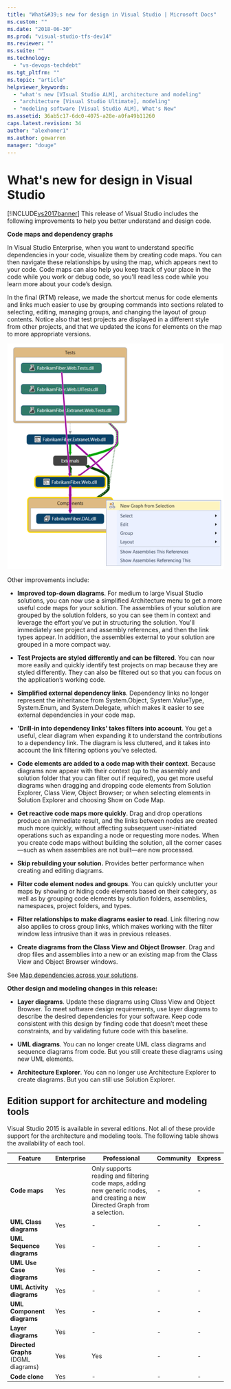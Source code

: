 ```yaml
---
title: "What&#39;s new for design in Visual Studio | Microsoft Docs"
ms.custom: ""
ms.date: "2018-06-30"
ms.prod: "visual-studio-tfs-dev14"
ms.reviewer: ""
ms.suite: ""
ms.technology:
  - "vs-devops-techdebt"
ms.tgt_pltfrm: ""
ms.topic: "article"
helpviewer_keywords:
  - "what's new [VIsual Studio ALM], architecture and modeling"
  - "architecture [Visual Studio Ultimate], modeling"
  - "modeling software [Visual Studio ALM], What's New"
ms.assetid: 36ab5c17-6dc0-4075-a28e-a0fa49b11260
caps.latest.revision: 34
author: "alexhomer1"
ms.author: gewarren
manager: "douge"
---
```

# What's new for design in Visual Studio
[!INCLUDE[vs2017banner](../includes/vs2017banner.md)]
This release of Visual Studio includes the following improvements to help you better understand and design code.

 **Code maps and dependency graphs**

 In Visual Studio Enterprise, when you want to understand specific dependencies in your code, visualize them by creating code maps. You can then navigate these relationships by using the map, which appears next to your code. Code maps can also help you keep track of your place in the code while you work or debug code, so you'll read less code while you learn more about your code’s design.

 In the final (RTM) release, we made the shortcut menus for code elements and links much easier to use by grouping commands into sections related to selecting, editing, managing groups, and changing the layout of group contents. Notice also that test projects are displayed in a different style from other projects, and that we updated the icons for elements on the map to more appropriate versions.

 ![Show selected items on a new code map](../ide/media/codemapsshowonnewmap.png "CodeMapsShowOnNewMap")

 Other improvements include:

-   **Improved top-down diagrams**. For medium to large Visual Studio solutions, you can now use a simplified Architecture menu to get a more useful code maps for your solution. The assemblies of your solution are grouped by the solution folders, so you can see them in context and leverage the effort you've put in structuring the solution. You'll immediately see project and assembly references, and then the link types appear. In addition, the assemblies external to your solution are grouped in a more compact way.

-   **Test Projects are styled differently and can be filtered**. You can now more easily and quickly identify test projects on map because they are styled differently. They can also be filtered out so that you can focus on the application’s working code.

-   **Simplified external dependency links**. Dependency links no longer represent the inheritance from System.Object, System.ValueType, System.Enum, and System.Delegate, which makes it easier to see external dependencies in your code map.

-   **'Drill-in into dependency links' takes filters into account**. You get a useful, clear diagram when expanding it to understand the contributions to a dependency link. The diagram is less cluttered, and it takes into account the link filtering options you’ve selected.

-   **Code elements are added to a code map with their context**. Because diagrams now appear with their context (up to the assembly and solution folder that you can filter out if required), you get more useful diagrams when dragging and dropping code elements from Solution Explorer, Class View, Object Browser; or when selecting elements in Solution Explorer and choosing Show on Code Map.

-   **Get reactive code maps more quickly**. Drag and drop operations produce an immediate result, and the links between nodes are created much more quickly, without affecting subsequent user-initiated operations such as expanding a node or requesting more nodes. When you create code maps without building the solution, all the corner cases—such as when assemblies are not built—are now processed.

-   **Skip rebuilding your solution.** Provides better performance when creating and editing diagrams.

-   **Filter code element nodes and groups**. You can quickly unclutter your maps by showing or hiding code elements based on their category, as well as by grouping code elements by solution folders, assemblies, namespaces, project folders, and types.

-   **Filter relationships to make diagrams easier to read**. Link filtering now also applies to cross group links, which makes working with the filter window less intrusive than it was in previous releases.

-   **Create diagrams from the Class View and Object Browser**. Drag and drop files and assemblies into a new or an existing map from the Class View and Object Browser windows.

 See [Map dependencies across your solutions](../modeling/map-dependencies-across-your-solutions.md).

 **Other design and modeling changes in this release:**

-   **Layer diagrams**. Update these diagrams using Class View and Object Browser. To meet software design requirements, use layer diagrams to describe the desired dependencies for your software. Keep code consistent with this design by finding code that doesn’t meet these constraints, and by validating future code with this baseline.

-   **UML diagrams**. You can no longer create UML class diagrams and sequence diagrams from code. But you still create these diagrams using new UML elements.

-   **Architecture Explorer**. You can no longer use Architecture Explorer to create diagrams. But you can still use Solution Explorer.

##  <a name="VersionSupport"></a> Edition support for architecture and modeling tools

Visual Studio 2015 is available in several editions. Not all of these provide support for the architecture and modeling tools. The following table shows the availability of each tool.

|**Feature**|**Enterprise**|**Professional**|**Community**|**Express**|
|-----------------|--------------------|----------------------|-------------------|-----------------|
|**Code maps**|Yes|Only supports reading and filtering code maps, adding new generic nodes, and creating a new Directed Graph from a selection.|-|-|
|**UML Class diagrams**|Yes|-|-|-|
|**UML Sequence diagrams**|Yes|-|-|-|
|**UML Use Case diagrams**|Yes|-|-|-|
|**UML Activity diagrams**|Yes|-|-|-|
|**UML Component diagrams**|Yes|-|-|-|
|**Layer diagrams**|Yes|-|-|-|
|**Directed Graphs** (DGML diagrams)|Yes|Yes|-|-|
|**Code clone**|Yes|-|-|-|